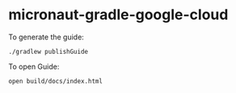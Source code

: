 # micronaut-gradle-google-cloud

To generate the guide:

```
./gradlew publishGuide
```

To open Guide:

```
open build/docs/index.html 
```

